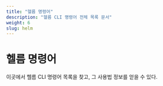 ```yaml
---
title: "헬름 명령어"
description: "헬름 CLI 명령어 전체 목록 문서"
weight: 6
slug: helm
---
```


# 헬름 명령어

이곳에서 헬름 CLI 명령어 목록을 찾고, 그 사용법 정보를 얻을 수 있다.
